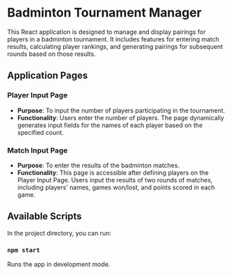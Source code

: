 # Badminton Tournament Manager

This React application is designed to manage and display pairings for players in a badminton tournament. It includes features for entering match results, calculating player rankings, and generating pairings for subsequent rounds based on those results.

## Application Pages

### Player Input Page

- **Purpose**: To input the number of players participating in the tournament.
- **Functionality**: Users enter the number of players. The page dynamically generates input fields for the names of each player based on the specified count.

### Match Input Page

- **Purpose**: To enter the results of the badminton matches.
- **Functionality**: This page is accessible after defining players on the Player Input Page. Users input the results of two rounds of matches, including players' names, games won/lost, and points scored in each game.

## Available Scripts

In the project directory, you can run:

### `npm start`

Runs the app in development mode.



